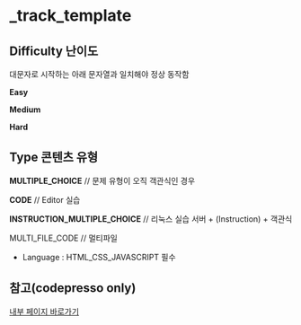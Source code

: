# _track_template

## Difficulty 난이도
대문자로 시작하는 아래 문자열과 일치해야 정상 동작함

**Easy**

**Medium**

**Hard**


## Type 콘텐츠 유형
**MULTIPLE_CHOICE**  // 문제 유형이 오직 객관식인 경우

**CODE**  // Editor 실습

**INSTRUCTION_MULTIPLE_CHOICE**	// 리눅스 실습 서버 + (Instruction) + 객관식

 MULTI_FILE_CODE // 멀티파일
- Language : HTML_CSS_JAVASCRIPT 필수


## 참고(codepresso only)
[내부 페이지 바로가기](https://www.notion.so/codepresso/GitHub-main-md-d94fdeaf0304462d86bc739f7adc689e)
